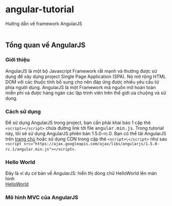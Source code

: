 # angular-tutorial
Hướng dẫn về framework AngularJS <br /><br />
## Tổng quan về AngularJS
### Giới thiệu
AngularJS là một bộ Javascript Framework rất mạnh và thường được sử dụng để xây dựng project Single Page Application (SPA). Nó mở rộng HTML DOM với các thuộc tính bổ sung cho nên đáp ứng được nhiều yêu cầu từ phía người dùng. AngularJS là một Framework mã nguồn mở hoàn toàn miễn phí và được hàng ngàn các lập trình viên trên thế giới ưa chuộng và sử dụng. <br />
### Cách sử dụng
Để sử dụng AngularJS trong project, bạn cần phải khai báo 1 cặp thẻ `<script></script>` chứa đường link tới file <kbd>angular.min.js</kbd>. Trong tutorial này, tôi sẽ sử dụng AngularJS phiên bản 1.5.0-rc.0. Bạn có thể tải AngularJS trên [trang chủ](https://angularjs.org/) hoặc sử dụng CDN trong cặp thẻ `<script>\</script>` như sau `<script src="https://ajax.googleapis.com/ajax/libs/angularjs/1.5.0-rc.1/angular.min.js"></script>`.
### Hello World
Đây là ví dụ cơ bản về AngularJS: hiển thị dòng chữ HelloWorld lên màn hình <br />
[HelloWorld](https://jsfiddle.net/ntaback26/6omzwmrh/ "source")
### Mô hình MVC của AngularJS


